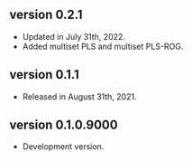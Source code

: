 ## version 0.2.1

- Updated in July 31th, 2022.
- Added multiset PLS and multiset PLS-ROG.

## version 0.1.1

- Released in August 31th, 2021.

## version 0.1.0.9000

- Development version.
